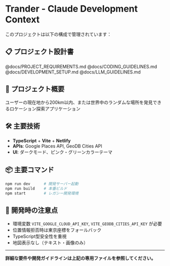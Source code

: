 # Trander - Claude Development Context

このプロジェクトは以下の構成で管理されています：

## 📋 プロジェクト設計書
@docs/PROJECT_REQUIREMENTS.md
@docs/CODING_GUIDELINES.md
@docs/DEVELOPMENT_SETUP.md
@docs/LLM_GUIDELINES.md

## 🎯 プロジェクト概要
ユーザーの現在地から200km以内、または世界中のランダムな場所を発見できるロケーション探索アプリケーション

## 🛠️ 主要技術
- **TypeScript** + **Vite** + **Netlify**
- **APIs**: Google Places API, GeoDB Cities API
- **UI**: ダークモード、ピンク・グリーンカラーテーマ

## 📦 主要コマンド
```bash
npm run dev      # 開発サーバー起動
npm run build    # 本番ビルド  
npm start        # レガシー開発環境
```

## 🔧 開発時の注意点
- 環境変数 `VITE_GOOGLE_CLOUD_API_KEY`, `VITE_GEODB_CITIES_API_KEY` が必要
- 位置情報拒否時は東京座標をフォールバック
- TypeScript型安全性を重視
- 地図表示なし（テキスト・画像のみ）

---
**詳細な要件や開発ガイドラインは上記の専用ファイルを参照してください。**
